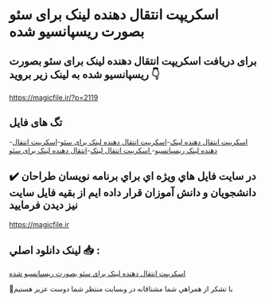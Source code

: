 # اسکریپت انتقال دهنده لینک برای سئو بصورت ریسپانسیو شده

## برای دریافت اسکریپت انتقال دهنده لینک برای سئو بصورت ریسپانسیو شده به لینک زیر بروید 👇

https://magicfile.ir/?p=2119

## تگ های فایل

-[اسکریپت انتقال دهنده لینک](https://magicfile.ir/product/%d8%a7%d8%b3%da%a9%d8%b1%db%8c%d9%be%d8%aa-%d8%a7%d9%86%d8%aa%d9%82%d8%a7%d9%84-%d8%af%d9%87%d9%86%d8%af%d9%87-%d9%84%db%8c%d9%86%da%a9/)-[اسکریپت انتقال دهنده لینک برای سئو](https://magicfile.ir/product/%d8%a7%d8%b3%da%a9%d8%b1%db%8c%d9%be%d8%aa-%d8%a7%d9%86%d8%aa%d9%82%d8%a7%d9%84-%d8%af%d9%87%d9%86%d8%af%d9%87-%d9%84%db%8c%d9%86%da%a9/)-[اسکریپت انتقال دهنده لینک ریسپانسیو](https://magicfile.ir/product/%d8%a7%d8%b3%da%a9%d8%b1%db%8c%d9%be%d8%aa-%d8%a7%d9%86%d8%aa%d9%82%d8%a7%d9%84-%d8%af%d9%87%d9%86%d8%af%d9%87-%d9%84%db%8c%d9%86%da%a9/)-[ اسکریپت انتقال لینک](https://magicfile.ir/product/%d8%a7%d8%b3%da%a9%d8%b1%db%8c%d9%be%d8%aa-%d8%a7%d9%86%d8%aa%d9%82%d8%a7%d9%84-%d8%af%d9%87%d9%86%d8%af%d9%87-%d9%84%db%8c%d9%86%da%a9/)-[انتقال دهنده لینک برای سئو](https://magicfile.ir/product/%d8%a7%d8%b3%da%a9%d8%b1%db%8c%d9%be%d8%aa-%d8%a7%d9%86%d8%aa%d9%82%d8%a7%d9%84-%d8%af%d9%87%d9%86%d8%af%d9%87-%d9%84%db%8c%d9%86%da%a9/)

## ✔️ در سايت فايل هاي ويژه اي براي برنامه نويسان طراحان دانشجويان و دانش آموزان قرار داده ايم از بقيه فايل سايت نيز ديدن فرماييد

https://magicfile.ir


## لينک دانلود اصلي 📥 :

[اسکریپت انتقال دهنده لینک برای سئو بصورت ریسپانسیو شده](https://magicfile.ir/product/%d8%a7%d8%b3%da%a9%d8%b1%db%8c%d9%be%d8%aa-%d8%a7%d9%86%d8%aa%d9%82%d8%a7%d9%84-%d8%af%d9%87%d9%86%d8%af%d9%87-%d9%84%db%8c%d9%86%da%a9/) 


🙏با تشکر از همراهي شما مشتاقانه در وبسایت منتظر شما دوست عزیز هستیم

